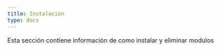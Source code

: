 ```yaml
---
title: Instalación
type: docs
---
```


Esta sección contiene información de como instalar y eliminar modulos
